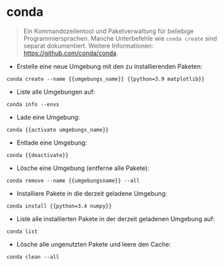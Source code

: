 # conda

> Ein Kommandozeilentool und Paketverwaltung für beliebige Programmiersprachen.
> Manche Unterbefehle wie `conda create` sind separat dokumentiert.
> Weitere Informationen: <https://github.com/conda/conda>.

- Erstelle eine neue Umgebung mit den zu installierenden Paketen:

`conda create --name {{umgebungs_name}} {{python=3.9 matplotlib}}`

- Liste alle Umgebungen auf:

`conda info --envs`

- Lade eine Umgebung:

`conda {{activate umgebungs_name}}`

- Entlade eine Umgebung:

`conda {{deactivate}}`

- Lösche eine Umgebung (entferne alle Pakete):

`conda remove --name {{umgebungsname}} --all`

- Installiere Pakete in die derzeit geladene Umgebung:

`conda install {{python=3.4 numpy}}`

- Liste alle installierten Pakete in der derzeit geladenen Umgebung auf:

`conda list`

- Lösche alle ungenutzten Pakete und leere den Cache:

`conda clean --all`
